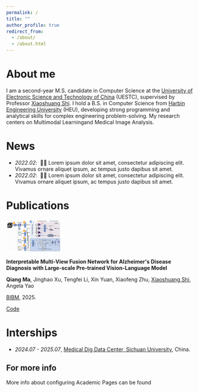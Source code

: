 ```yaml
---
permalink: /
title: ""
author_profile: true
redirect_from: 
  - /about/
  - /about.html
---
```


About me
======
I am a second-year M.S. candidate in Computer Science at the [University of Electronic Science and Technology of China](https://www.uestc.edu.cn/) (UESTC), supervised by Professor [Xiaoshuang Shi](https://scholar.google.com/citations?user=BWGQt3YAAAAJ&hl=en). ​I hold a B.S. in Computer Science from [Harbin Engineering University](http://www.hrbeu.edu.cn/) (HEU), developing​ strong ​programming​ and ​analytical skills for complex engineering problem-solving. My research ​centers on Multimodal Learning​ and ​Medical Image Analysis.

News
======
- *2022.02*: &nbsp;🎉🎉 Lorem ipsum dolor sit amet, consectetur adipiscing elit. Vivamus ornare aliquet ipsum, ac tempus justo dapibus sit amet. 
- *2022.02*: &nbsp;🎉🎉 Lorem ipsum dolor sit amet, consectetur adipiscing elit. Vivamus ornare aliquet ipsum, ac tempus justo dapibus sit amet. 

Publications
======
<div class="publication_div">
  <img src="../images/BIBM-2025.png" alt="LaCA" width="30%" >
  <div>
    <p><strong>
      Interpretable Multi-View Fusion Network for Alzheimer's Disease Diagnosis with Large-scale Pre-trained Vision-Language Model
    </strong></p>
    <p>
      <strong>Qiang Ma</strong>, Jinghao Xu, Tengfei Li, Xin Yuan, Xiaofeng Zhu, <a href="https://scholar.google.com/citations?user=BWGQt3YAAAAJ&hl=en">Xiaoshuang Shi</a>, Angela Yao
    </p>
    <p>
      <a href="https://arxiv.org/abs/2404.04037">BIBM</a>, 2025.
    </p>
    <p>
<!--       <a href="https://jyzhu.top/instruct-humans/data/InstructHumans.pdf">Paper</a> -->
<!--        / -->
       <a href="https://github.com/MakimaSasha/">Code</a>
    </p>
  </div>
</div>

Interships
======
- *2024.07 - 2025.07*, [Medical Dig Data Center, Sichuan University](https://www.wchscu.cn/dsj/index.html), China.

For more info
------
More info about configuring Academic Pages can be found
